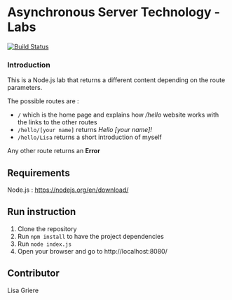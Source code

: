 # Asynchronous Server Technology - Labs

[![Build Status](https://travis-ci.org/lgriere/AST_LAB1.svg?branch=master)](https://travis-ci.org/lgriere/AST_LAB1)

### Introduction
This is a Node.js lab that returns a different content depending on the route parameters.

The possible routes are :
  * ```/``` which is the home page and explains how */hello* website works with the links to the other routes
  * ```/hello/[your name]``` returns *Hello [your name]!*
  * ```/hello/Lisa``` returns a short introduction of myself
  
Any other route returns an **Error**

## Requirements
Node.js : https://nodejs.org/en/download/

## Run instruction
1. Clone the repository
2. Run ```npm install``` to have the project dependencies
3. Run ```node index.js```
4. Open your browser and go to http://localhost:8080/

## Contributor
Lisa Griere

